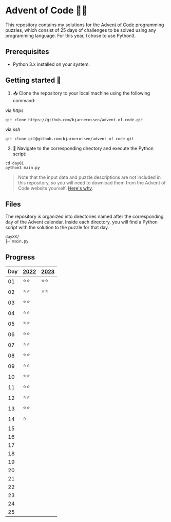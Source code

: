 # Advent of Code 🎄🧝

This repository contains my solutions for the [Advent of Code](https://adventofcode.com/) programming puzzles, which consist of 25 days of challenges to be solved using any programming language. For this year, I chose to use Python3.

## Prerequisites

- Python 3.x installed on your system.

## Getting started 🦌

1. 📥 Clone the repository to your local machine using the following command:

via _https_

```
git clone https://github.com/bjarnerossen/advent-of-code.git
```

via _ssh_

```
git clone git@github.com:bjarnerossen/advent-of-code.git
```

2. 📂 Navigate to the corresponding directory and execute the Python script:

```terminal
cd day01
python3 main.py
```

> Note that the input data and puzzle descriptions are not included in this repository, so you will need to download them from the Advent of Code website yourself. [Here's why](https://www.reddit.com/r/adventofcode/comments/k99rod/sharing_input_data_were_we_requested_not_to/).

## Files

The repository is organized into directories named after the corresponding day of the Advent calendar. Inside each directory, you will find a Python script with the solution to the puzzle for that day.

```
dayXX/
├─ main.py
```

## Progress
| Day | [2022](https://github.com/bjarnerossen/advent-of-code/tree/main/2022) | [2023](https://github.com/bjarnerossen/advent-of-code/tree/main/2023/)  |
| --- | ---- | ------ |
| 01  | ⭐️⭐️ | ⭐️⭐️ |
| 02  | ⭐️⭐️ | ⭐️⭐️ |
| 03  | ⭐️⭐️ |  |
| 04  | ⭐️⭐️ |  |
| 05  | ⭐️⭐️ |  |
| 06  | ⭐️⭐️ |  |
| 07  | ⭐️⭐️ |  |
| 08  | ⭐️⭐️ |  |
| 09  | ⭐️⭐️ |  |
| 10  | ⭐️⭐️ |  |
| 11  | ⭐️⭐️ |  |
| 12  | ⭐️⭐️ |  |
| 13  | ⭐️⭐️ |  |
| 14  | ⭐️|     |
| 15  | |        |
| 16  | |        |
| 17  | |        |
| 18  | |        |
| 19  | |        |
| 20  | |        |
| 21  | |        |
| 22  | |        |
| 23  | |        |
| 24  | |        |
| 25  | |        |

